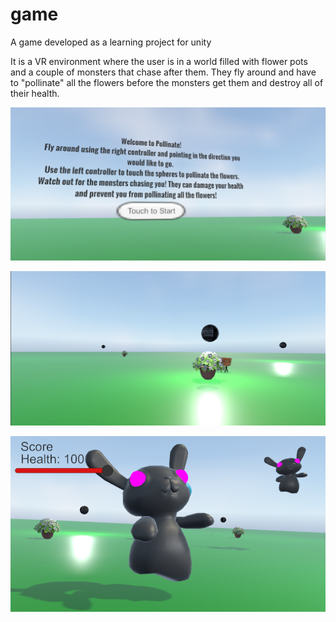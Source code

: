 # game
A game developed as a learning project for unity

It is a VR environment where the user is in a world filled with flower pots and a couple of monsters that chase after them. They fly 
around and have to "pollinate" all the flowers before the monsters get them and destroy all of their health.

![alt text](screenshots/Capture.PNG "Start of the game")


![alt text](screenshots/Capture2.PNG "The goal is to change all of the black circles to yellow by flying around and Pollinating them" )



![alt text](screenshots/Capture4.PNG "If the monsters attack you too many times your health will decrease and you risk losing!" )


